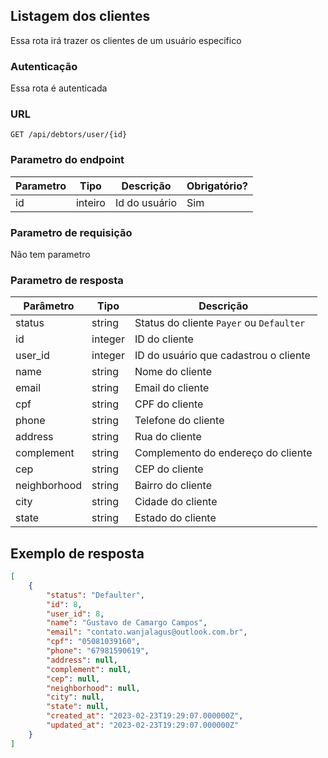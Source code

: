 ## Listagem dos clientes

Essa rota irá trazer os clientes de um usuário especifico

### Autenticação

Essa rota é autenticada

### URL

`GET /api/debtors/user/{id}`

### Parametro do endpoint

| Parametro | Tipo    | Descrição     | Obrigatório? |
|-----------|---------|---------------|--------------|
| id        | inteiro | Id do usuário | Sim          |

### Parametro de requisição

Não tem parametro

### Parametro de resposta

| Parâmetro    | Tipo    | Descrição                               |
|--------------|---------|-----------------------------------------|
| status       | string  | Status do cliente `Payer` ou `Defaulter`|
| id           | integer | ID do cliente                           |
| user_id      | integer | ID do usuário que cadastrou o cliente   |
| name         | string  | Nome do cliente                         |
| email        | string  | Email do cliente                        |
| cpf          | string  | CPF do cliente                          |
| phone        | string  | Telefone do cliente                     |
| address      | string  | Rua do cliente                          |
| complement   | string  | Complemento do endereço do cliente      |
| cep          | string  | CEP do cliente                          |
| neighborhood | string  | Bairro do cliente                       |
| city         | string  | Cidade do cliente                       |
| state        | string  | Estado do cliente                       |

## Exemplo de resposta

```json
[
    {
        "status": "Defaulter",
        "id": 8,
        "user_id": 8,
        "name": "Gustavo de Camargo Campos",
        "email": "contato.wanjalagus@outlook.com.br",
        "cpf": "05081039160",
        "phone": "67981590619",
        "address": null,
        "complement": null,
        "cep": null,
        "neighborhood": null,
        "city": null,
        "state": null,
        "created_at": "2023-02-23T19:29:07.000000Z",
        "updated_at": "2023-02-23T19:29:07.000000Z"
    }
]
```

